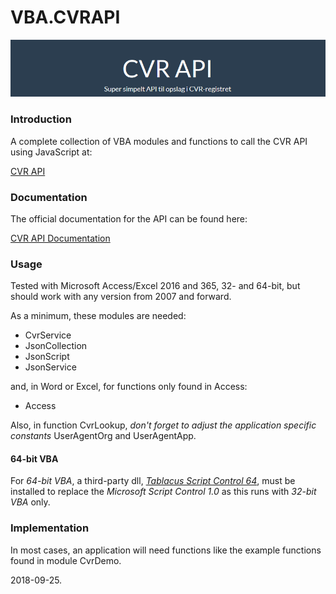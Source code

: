 # VBA.CVRAPI #
![General](https://raw.githubusercontent.com/CactusData/VBA.CVRAPI/master/images/cvrapi.png)

### Introduction ###
A complete collection of VBA modules and functions to call the CVR API using JavaScript at:

   [CVR API](http://cvrapi.dk)
      
### Documentation ###
The official documentation for the API can be found here:

   [CVR API Documentation](http://cvrapi.dk/documentation)

### Usage ###
Tested with Microsoft Access/Excel 2016 and 365, 32- and 64-bit, but should work with any version from 2007 and forward.

As a minimum, these modules are needed:

*    CvrService 
*    JsonCollection 
*    JsonScript 
*    JsonService
   
and, in Word or Excel, for functions only found in Access:

*    Access

Also, in function CvrLookup, *don't forget to adjust the application specific constants* UserAgentOrg and UserAgentApp.

#### 64-bit VBA ####
For *64-bit VBA*, a third-party dll, [*Tablacus Script Control 64*](https://tablacus.github.io/scriptcontrol_en.html), must be installed to replace the *Microsoft Script Control 1.0* as this runs with *32-bit VBA* only.


### Implementation ###
In most cases, an application will need functions like the example functions found in module CvrDemo.

2018-09-25.

